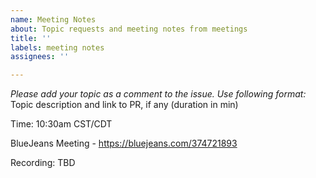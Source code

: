 ```yaml
---
name: Meeting Notes
about: Topic requests and meeting notes from meetings
title: ''
labels: meeting notes
assignees: ''

---
```


_Please add your topic as a comment to the issue. Use following format:_
Topic description and link to PR, if any (duration in min)

Time: 10:30am CST/CDT

BlueJeans Meeting - https://bluejeans.com/374721893

Recording: TBD
